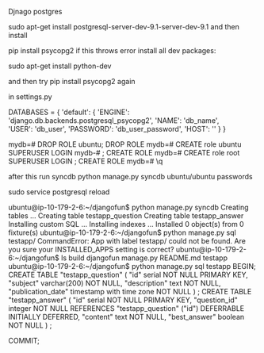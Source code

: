 Djnago postgres

sudo apt-get install postgresql-server-dev-9.1-server-dev-9.1
and then install 

pip install psycopg2
if this throws error install all dev packages:

sudo apt-get install python-dev

and then try 
pip install psycopg2 
again


in settings.py

DATABASES = {
    'default': {
        'ENGINE': 'django.db.backends.postgresql_psycopg2',
        'NAME': 'db_name',                      
        'USER': 'db_user',
        'PASSWORD': 'db_user_password',
        'HOST': ''
    }
}

mydb=# DROP ROLE ubuntu;
DROP ROLE
mydb=# CREATE role ubuntu SUPERUSER LOGIN
mydb-# ;
CREATE ROLE
mydb=# CREATE role root SUPERUSER LOGIN
;
CREATE ROLE
mydb=# \q

after this run syncdb
python manage.py syncdb
ubuntu/ubuntu passwords

sudo service postgresql reload

ubuntu@ip-10-179-2-6:~/djangofun$ python manage.py syncdb
Creating tables ...
Creating table testapp_question
Creating table testapp_answer
Installing custom SQL ...
Installing indexes ...
Installed 0 object(s) from 0 fixture(s)
ubuntu@ip-10-179-2-6:~/djangofun$ python manage.py sql testapp/
CommandError: App with label testapp/ could not be found. Are you sure your INSTALLED_APPS setting is correct?
ubuntu@ip-10-179-2-6:~/djangofun$ ls
build  djangofun  manage.py  README.md  testapp
ubuntu@ip-10-179-2-6:~/djangofun$ python manage.py sql testapp
BEGIN;
CREATE TABLE "testapp_question" (
    "id" serial NOT NULL PRIMARY KEY,
    "subject" varchar(200) NOT NULL,
    "description" text NOT NULL,
    "publication_date" timestamp with time zone NOT NULL
)
;
CREATE TABLE "testapp_answer" (
    "id" serial NOT NULL PRIMARY KEY,
    "question_id" integer NOT NULL REFERENCES "testapp_question" ("id") DEFERRABLE INITIALLY DEFERRED,
    "content" text NOT NULL,
    "best_answer" boolean NOT NULL
)
;

COMMIT;
